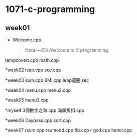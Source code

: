 # 1071-c-programming

## week01
* Welcome.cpp
  >Note---印出Welcome to C programming.

tempcovert.cpp
math.cpp

*week02
  leap.cpp
  sec.cpp
  
*week03
  sum.cpp
  BMI.cpp
  leap迴圈
  sec 
  
*week04
  menu.cpp
  menu2.cpp 
  
*week05
  menu3.cpp
  
 *myself
  3個數字之和.cpp
  滿額折扣.cpp
 
*week06
 Daypass.cpp
 sort.cpp

*week07
  rsum.cpp
  rsumodd.cpp
  fib.cpp
  r gcd.cpp
  hanoi.cpp
<!--stackedit_data:
eyJoaXN0b3J5IjpbLTkxNjA3MCwtMjA1MTQyOTc4MSwtMzM3OT
U4ODk5XX0=
-->